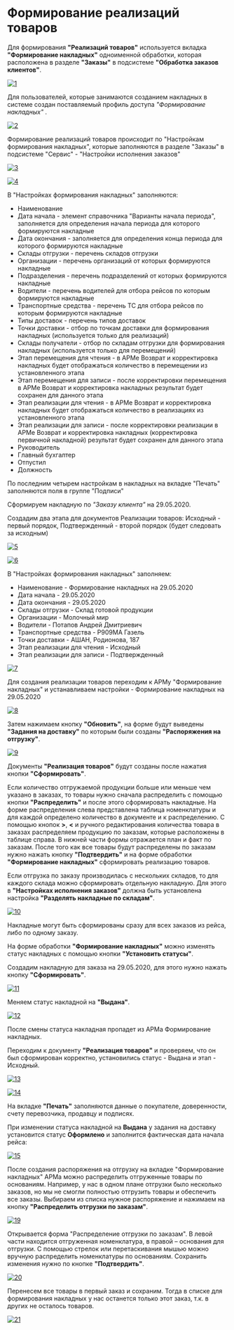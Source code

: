 # Формирование реализаций товаров

Для формирования **"Реализаций товаров"** используется вкладка **"Формирование накладных"** одноименной обработки, которая расположена в разделе **"Заказы"** в подсистеме **"Обработка заказов клиентов"**.

[![1][1]][1]

Для пользователей, которые занимаются созданием накладных в системе создан поставляемый профиль доступа *"Формирование накладных"* .

[![2][2]][2]

Формирование реализаций товаров происходит по "Настройкам формирования накладных", которые заполняются в разделе "Заказы" в подсистеме "Сервис" - "Настройки исполнения заказов"

[![3][3]][3]

[![4][4]][4]

В "Настройках формирования накладных" заполняются:

- Наименование
- Дата начала - элемент справочника "Варианты начала периода", заполняется для определения начала периода для которого формируются накладные
- Дата окончания - заполняется для определения конца периода для которого формируются накладные
- Склады отгрузки - перечень складов отгрузки
- Организации - перечень организаций от которых формируются накладные
- Подразделения - перечень подразделений от которых формируются накладные
- Водители - перечень водителей для отбора рейсов по которым формируются накладные
- Транспортные средства - перечень ТС для отбора рейсов по которым формируются накладные
- Типы доставок - перечень типов доставок
- Точки доставки - отбор по точкам доставки для формирования накладных (используется только для реализаций)
- Склады получатели - отбор по складам отгрузки для формирования накладных (используется только для перемещений)
- Этап перемещения для чтения - в АРМе Возврат и корректировка накладных будет отображаться количество в перемещении из установленного этапа
- Этап перемещения для записи - после корректировки перемещения в АРМе Возврат и корректировка накладных результат будет сохранен для данного этапа
- Этап реализации для чтения - в АРМе Возврат и корректировка накладных будет отображаться количество в реализациях из установленного этапа
- Этап реализации для записи - после корректировки реализации в АРМе Возврат и корректировка накладных (корректировка первичной накладной) результат будет сохранен для данного этапа
- Руководитель
- Главный бухгалтер
- Отпустил
- Должность

По последним четырем настройкам в накладных на вкладке "Печать" заполняются поля в группе "Подписи"

Сформируем накладную по *"Заказу клиента"* на 29.05.2020.

Создадим два этапа для документов Реализации товаров: Исходный - первый порядок, Подтвержденный - второй порядок (будет следовать за исходным)

[![5][5]][5]

[![6][6]][6]

В "Настройках формирования накладных" заполняем:

- Наименование - Формирование накладных на 29.05.2020
- Дата начала - 29.05.2020
- Дата окончания - 29.05.2020
- Склады отгрузки - Склад готовой продукции
- Организации - Молочный мир
- Водители - Потапов Андрей Дмитриевич
- Транспортные средства - Р909МА Газель
- Точки доставки - АШАН, Родионова, 187
- Этап реализации для чтения - Исходный
- Этап реализации для записи - Подтвержденный

[![7][7]][7]

Для создания реализации товаров переходим к АРМу "Формирование накладных" и устанавливаем настройки - Формирование накладных на 29.05.2020

[![8][8]][8]

Затем нажимаем кнопку **"Обновить"**, на форме будут выведены **"Задания на доставку"** по которым были созданы **"Распоряжения на отгрузку"**.

[![9][9]][9]

Документы **"Реализация товаров"** будут созданы после нажатия кнопки **"Сформировать"**.

Если количество отгружаемой продукции больше или меньше чем указано в заказах, то товары нужно сначала распределить с помощью кнопки **"Распределить"** и после этого сформировать накладные. На форме распределения слева представлена таблица номенклатуры и для каждой определено количество в документе и к распределению. С помощью кнопок **>**, **<** и ручного редактирования количества товара в заказах распределяем продукцию по заказам, которые расположены в таблице справа. В нижней части формы отражается план и факт по заказам. После того как все товары будут распределены по заказам нужно нажать кнопку **"Подтвердить"** и на форме обработки **"Формирование накладных"** сформировать реализацию товаров.

Если отгрузка по заказу производилась с нескольких складов, то для каждого склада можно сформировать отдельную накладную. Для этого в **"Настройках исполнения заказов"** должна быть установлена настройка **"Разделять накладные по складам"**.

[![10][10]][10]

Накладные могут быть сформированы сразу для всех заказов из рейса, либо по одному заказу.

На форме обработки **"Формирование накладных"** можно изменять статус накладных с помощью кнопки **"Установить статусы"**.

Создадим накладную для заказа на 29.05.2020, для этого нужно нажать кнопку **"Сформировать"**.

[![11][11]][11]

Меняем статус накладной на **"Выдана"**.

[![12][12]][12]

После смены статуса накладная пропадет из АРМа Формирование накладных.

Переходим к документу **"Реализация товаров"** и проверяем, что он был сформирован корректно, установились статус - Выдана и этап - Исходный.

[![13][13]][13]

[![14][14]][14]

На вкладке **"Печать"** заполняются данные о покупателе, доверенности, счету перевозчика, продавцу и подписях.

При изменении статуса накладной на **Выдана** у задания на доставку установится статус **Оформлено** и заполнится фактическая дата начала рейса:

[![15][15]][15]

После создания распоряжения на отгрузку на вкладке "Формирование накладных" АРМа можно распределить отгруженные товары по основаниям. Например, у нас в одном плане отгрузки было несколько заказов, но мы не смогли полностью отгрузить товары и обеспечить все заказы. 
Выбираем из списка нужное распоряжение и нажимаем на кнопку **"Распределить отгрузки по заказам"**. 

[![19][19]][19]

Открывается форма "Распределение отгрузки по заказам". В левой части находится отгруженная номенклатура, в правой – основания для отгрузки. С помощью стрелок или перетаскивания мышью можно вручную распределить номенклатуры по основаниям. Сохранить изменения нужно по кнопке **"Подтвердить"**.

[![20][20]][20]

Перенесем все товары в первый заказ и сохраним. Тогда в списке для формирования накладных у нас останется только этот заказ, т.к. в других не осталось товаров.

[![21][21]][21]

[1]: FormationOfTheImplementationsOfProducts.assets/1.png
[2]: FormationOfTheImplementationsOfProducts.assets/2.png
[3]: FormationOfTheImplementationsOfProducts.assets/3.png
[4]: FormationOfTheImplementationsOfProducts.assets/4.png
[5]: FormationOfTheImplementationsOfProducts.assets/5.png
[6]: FormationOfTheImplementationsOfProducts.assets/6.png
[7]: FormationOfTheImplementationsOfProducts.assets/7.png
[8]: FormationOfTheImplementationsOfProducts.assets/8.png
[9]: FormationOfTheImplementationsOfProducts.assets/9.png
[10]: FormationOfTheImplementationsOfProducts.assets/10.png
[11]: FormationOfTheImplementationsOfProducts.assets/11.png
[12]: FormationOfTheImplementationsOfProducts.assets/12.png
[13]: FormationOfTheImplementationsOfProducts.assets/13.png
[14]: FormationOfTheImplementationsOfProducts.assets/14.png
[15]: FormationOfTheImplementationsOfProducts.assets/15.png
[16]: FormationOfTheImplementationsOfProducts.assets/16.png
[17]: FormationOfTheImplementationsOfProducts.assets/17.png
[19]: FormationOfTheImplementationsOfProducts.assets/19.png
[20]: FormationOfTheImplementationsOfProducts.assets/20.png
[21]: FormationOfTheImplementationsOfProducts.assets/21.png